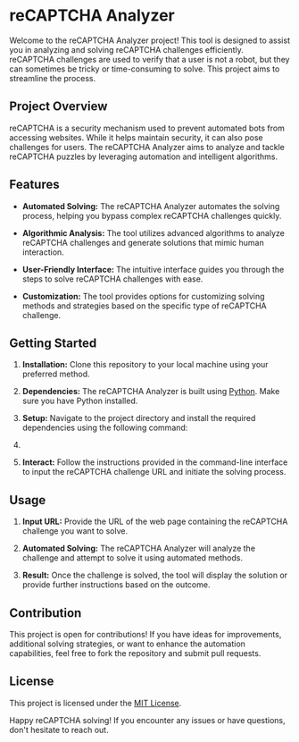 # reCAPTCHA Analyzer

Welcome to the reCAPTCHA Analyzer project! This tool is designed to assist you in analyzing and solving reCAPTCHA challenges efficiently. reCAPTCHA challenges are used to verify that a user is not a robot, but they can sometimes be tricky or time-consuming to solve. This project aims to streamline the process.

## Project Overview

reCAPTCHA is a security mechanism used to prevent automated bots from accessing websites. While it helps maintain security, it can also pose challenges for users. The reCAPTCHA Analyzer aims to analyze and tackle reCAPTCHA puzzles by leveraging automation and intelligent algorithms.

## Features

- **Automated Solving:** The reCAPTCHA Analyzer automates the solving process, helping you bypass complex reCAPTCHA challenges quickly.

- **Algorithmic Analysis:** The tool utilizes advanced algorithms to analyze reCAPTCHA challenges and generate solutions that mimic human interaction.

- **User-Friendly Interface:** The intuitive interface guides you through the steps to solve reCAPTCHA challenges with ease.

- **Customization:** The tool provides options for customizing solving methods and strategies based on the specific type of reCAPTCHA challenge.

## Getting Started

1. **Installation:** Clone this repository to your local machine using your preferred method.

2. **Dependencies:** The reCAPTCHA Analyzer is built using [Python](https://www.python.org/). Make sure you have Python installed.

3. **Setup:** Navigate to the project directory and install the required dependencies using the following command:
4. 
5. **Interact:** Follow the instructions provided in the command-line interface to input the reCAPTCHA challenge URL and initiate the solving process.

## Usage

1. **Input URL:** Provide the URL of the web page containing the reCAPTCHA challenge you want to solve.

2. **Automated Solving:** The reCAPTCHA Analyzer will analyze the challenge and attempt to solve it using automated methods.

3. **Result:** Once the challenge is solved, the tool will display the solution or provide further instructions based on the outcome.

## Contribution

This project is open for contributions! If you have ideas for improvements, additional solving strategies, or want to enhance the automation capabilities, feel free to fork the repository and submit pull requests.



## License

This project is licensed under the [MIT License](LICENSE).

Happy reCAPTCHA solving! If you encounter any issues or have questions, don't hesitate to reach out.

